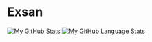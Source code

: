 # Exsan

[![My GitHub Stats](https://github-readme-stats.vercel.app/api/?username=ehsangh7&count_private=true&theme=tokyonight&showicons=true)]()
[![My GitHub Language Stats](https://github-readme-stats.vercel.app/api/top-langs/?username=ehsangh7&langs_count=5&theme=tokyonight)]()
